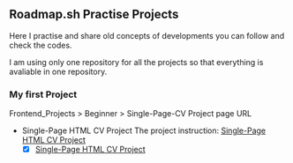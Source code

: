 ## Roadmap.sh Practise Projects

Here I practise and share old concepts of developments you can follow and check the codes.

I am using only one repository for all the projects so that everything is avaliable in one repository.

### My first Project
Frontend_Projects > Beginner > Single-Page-CV
Project page URL
- Single-Page HTML CV Project
  The project instruction: [Single-Page HTML CV Project](https://roadmap.sh/projects/single-page-cv)
  - [x] [Single-Page HTML CV Project](https://github.com/parthamk/roadmap.sh-projects/tree/main/Frontend_Projects/Beginner/Single-Page-CV) 
